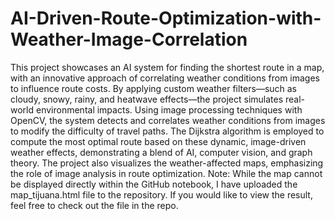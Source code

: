 # AI-Driven-Route-Optimization-with-Weather-Image-Correlation
This project showcases an AI system for finding the shortest route in a map, with an innovative approach of correlating weather conditions from images to influence route costs. By applying custom weather filters—such as cloudy, snowy, rainy, and heatwave effects—the project simulates real-world environmental impacts. Using image processing techniques with OpenCV, the system detects and correlates weather conditions from images to modify the difficulty of travel paths. The Dijkstra algorithm is employed to compute the most optimal route based on these dynamic, image-driven weather effects, demonstrating a blend of AI, computer vision, and graph theory. The project also visualizes the weather-affected maps, emphasizing the role of image analysis in route optimization.
Note: While the map cannot be displayed directly within the GitHub notebook, I have uploaded the map_tijuana.html file to the repository. If you would like to view the result, feel free to check out the file in the repo.
